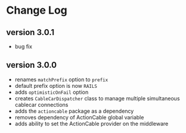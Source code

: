 # Change Log

## version 3.0.1
- bug fix

## version 3.0.0

- renames `matchPrefix` option to `prefix`
- default prefix option is now `RAILS`
- adds `optimisticOnFail` option
- creates `CableCarDispatcher` class to manage multiple simultaneous cablecar connections
- adds the `actioncable` package as a dependency
- removes dependency of ActionCable global variable
- adds ability to set the ActionCable provider on the middleware
